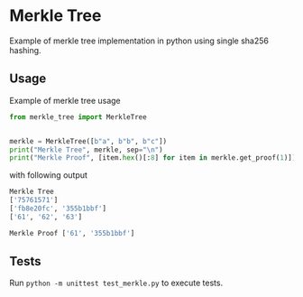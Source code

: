 # Merkle Tree
Example of merkle tree implementation in python using single sha256 hashing.


## Usage
Example of merkle tree usage
```python
from merkle_tree import MerkleTree


merkle = MerkleTree([b"a", b"b", b"c"])
print("Merkle Tree", merkle, sep="\n")
print("Merkle Proof", [item.hex()[:8] for item in merkle.get_proof(1)])
```

with following output
```bash
Merkle Tree
['75761571']
['fb8e20fc', '355b1bbf']
['61', '62', '63']

Merkle Proof ['61', '355b1bbf']
```


## Tests
Run `python -m unittest test_merkle.py` to execute tests.
